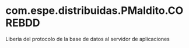 # com.espe.distribuidas.PMaldito.COREBDD
Liberia del protocolo de la base de datos al servidor de aplicaciones
